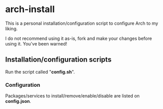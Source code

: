 # arch-install

This is a personal installation/configuration script to configure Arch to my liking.

I do not recommend using it as-is, fork and make your changes before using it. You've been warned!

## Installation/configuration scripts

Run the script called "**config.sh**".

### Configuration

Packages/services to install/remove/enable/disable are listed on **config.json**.

